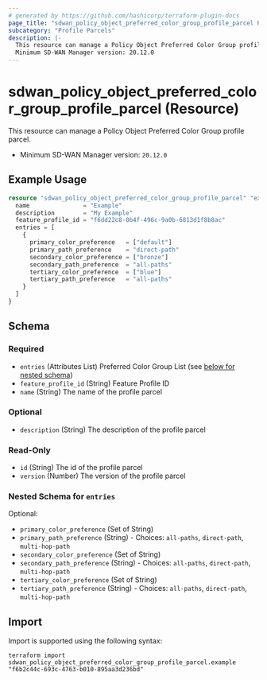 ```yaml
---
# generated by https://github.com/hashicorp/terraform-plugin-docs
page_title: "sdwan_policy_object_preferred_color_group_profile_parcel Resource - terraform-provider-sdwan"
subcategory: "Profile Parcels"
description: |-
  This resource can manage a Policy Object Preferred Color Group profile parcel.
  Minimum SD-WAN Manager version: 20.12.0
---
```


# sdwan_policy_object_preferred_color_group_profile_parcel (Resource)

This resource can manage a Policy Object Preferred Color Group profile parcel.
  - Minimum SD-WAN Manager version: `20.12.0`

## Example Usage

```terraform
resource "sdwan_policy_object_preferred_color_group_profile_parcel" "example" {
  name               = "Example"
  description        = "My Example"
  feature_profile_id = "f6dd22c8-0b4f-496c-9a0b-6813d1f8b8ac"
  entries = [
    {
      primary_color_preference   = ["default"]
      primary_path_preference    = "direct-path"
      secondary_color_preference = ["bronze"]
      secondary_path_preference  = "all-paths"
      tertiary_color_preference  = ["blue"]
      tertiary_path_preference   = "all-paths"
    }
  ]
}
```

<!-- schema generated by tfplugindocs -->
## Schema

### Required

- `entries` (Attributes List) Preferred Color Group List (see [below for nested schema](#nestedatt--entries))
- `feature_profile_id` (String) Feature Profile ID
- `name` (String) The name of the profile parcel

### Optional

- `description` (String) The description of the profile parcel

### Read-Only

- `id` (String) The id of the profile parcel
- `version` (Number) The version of the profile parcel

<a id="nestedatt--entries"></a>
### Nested Schema for `entries`

Optional:

- `primary_color_preference` (Set of String)
- `primary_path_preference` (String) - Choices: `all-paths`, `direct-path`, `multi-hop-path`
- `secondary_color_preference` (Set of String)
- `secondary_path_preference` (String) - Choices: `all-paths`, `direct-path`, `multi-hop-path`
- `tertiary_color_preference` (Set of String)
- `tertiary_path_preference` (String) - Choices: `all-paths`, `direct-path`, `multi-hop-path`

## Import

Import is supported using the following syntax:

```shell
terraform import sdwan_policy_object_preferred_color_group_profile_parcel.example "f6b2c44c-693c-4763-b010-895aa3d236bd"
```
